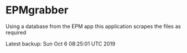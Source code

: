 # EPMgrabber
Using a database from the EPM app this application scrapes the files as required


Latest backup: Sun Oct 6 08:25:01 UTC 2019
